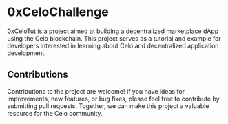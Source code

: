 # 0xCeloChallenge

0xCeloTut is a project aimed at building a decentralized marketplace dApp using the Celo blockchain. 
This project serves as a tutorial and example for developers interested in learning about Celo and decentralized application development.

## Contributions

Contributions to the project are welcome! If you have ideas for improvements, new features, or bug fixes, please feel free to contribute by submitting pull requests. Together, we can make this project a valuable resource for the Celo community.
